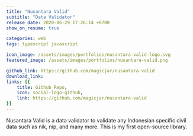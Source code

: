 ```yaml
---
title: "Nusantara Valid"
subtitle: "Data Validator"
release_date: 2020-06-29 17:26:14 +0700
show_on_resume: true

categories: web
tags: typescript javascript

icon_image: /assets/images/portfolios/nusantara-valid-logo.svg
featured_image: /assets/images/portfolios/nusantara-valid.png

github_link: https://github.com/magicjar/nusantara-valid
download_link:
links: [{
    title: Github Repo,
    icon: social-logo-github,
    link: https://github.com/magicjar/nusantara-valid
}]
---
```

Nusantara Valid is a data validator to validate any Indonesian specific civil data such as nik, nip, and many more. This is my first open-source library.